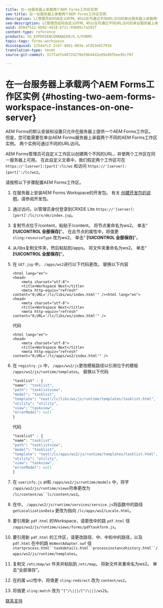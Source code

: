 ```yaml
---
title: 在一台服务器上承载两个AEM Forms工作区实例
seo-title: 在一台服务器上承载两个AEM Forms工作区实例
description: LC管理员如何自定义HTML WS以在可通过不同URL访问的单台服务器上承载两个实例。
seo-description: LC管理员如何自定义HTML WS以在可通过不同URL访问的单台服务器上承载两个实例。
uuid: 0584f512-6b92-4418-b71c-93605cfa1927
content-type: reference
products: SG_EXPERIENCEMANAGER/6.5/FORMS
topic-tags: forms-workspace
discoiquuid: 1254a7c2-2c67-4661-803e-afd53e817916
translation-type: tm+mt
source-git-commit: 317fadfe48724270e59644d2ed9a90fbee95cf9f

---
```



# 在一台服务器上承载两个AEM Forms工作区实例 {#hosting-two-aem-forms-workspace-instances-on-one-server}

AEM Forms的默认安装和设置只允许在服务器上提供一个AEM Forms工作区。 但是，您可能需要在单台AEM Forms服务器上承载两个不同的AEM Forms工作区实例。 两个实例可通过不同的URL访问。

AEM Forms管理员可自定义工作区以创建两个不同的URL，并使两个工作区在同一服务器上可用。 在此自定义文章中，我们假定两个工作区可在 `https://'[server]:[port]'/lc/ws` 和访问 `https://'[server]:[port]':/lc/ws2`。

请按照以下步骤配置AEM Forms工作区。

1. 在服务器上安装AEM Forms Workspace的开发包。 有关 [创建开发包的说明](/help/forms/using/introduction-customizing-html-workspace.md#p-crx-package-p)，请参阅开发包。
1. 通过访问，以管理员身份登录到CRXDE Lite `https://'[server]:[port]'/lc/crx/de/index.jsp`。
1. 复制节点位于/content，粘贴于/content。 将节点重命名为ws2。 单击“ **[!UICONTROL 全部保存]**”。 在此节点的属性中，将值更 `sling:resourceType` 改为ws2。 单击“ **[!UICONTROL 全部保存]**”。

1. 从/libs复制文件夹，然后粘贴到/apps。 将文件夹重命名为ws2。 单击“ **[!UICONTROL 全部保存]**”。
1. 在 `GET.jsp` 中， `/apps/ws2`进行以下代码更改。 替换以下内容

   ```
   <html lang="en">
   <head>
       <meta charset="utf-8">
       <title>Workspace Next</title>
       <meta http-equiv="refresh" content="0;URL='/lc/libs/ws/index.html'" /><html lang="en">
   <head>
       <meta charset="utf-8">
       <title>Workspace Next</title>
       <meta http-equiv="refresh" content="0;URL='/lc/libs/ws/index.html'" />
   ```

   代码

   ```
   <html lang="en">
   <head>
       <meta charset="utf-8">
       <title>Workspace Next</title>
       <meta http-equiv="refresh" content="0;URL='/lc/apps/ws2/index.html'" />
   ```

1. 在 `registry.js` 中， `/apps/ws2/js`更改模板路径以引用位于的模板 `/apps/ws2/js/runtime/templates`。 替换以下代码

   ```css
   "tasklist" : {
   "name": "tasklist",
   "path": "tasklistview",
   "model": "tasklist",
   "template": "text!/lc/libs/ws/js/runtime/templates/tasklist.html",
   "utility": "utility",
   "view": "taskview",
   "errorModel": null
   }
   ```

   代码

   ```css
   "tasklist" : {
   "name": "tasklist",
   "path": "tasklistview",
   "model": "tasklist",
   "template": "text!/lc/apps/ws2/js/runtime/templates/tasklist.html",
   "utility": "utility",
   "view": "taskview",
   "errorModel": null
   }
   ```

1. 在 `userinfo.js` at和 `/apps/ws2/js/runtime/models` 中，将字 `/apps/ws2/js/runtime/views`符串更改为 `/lc/content/ws``lc/content/ws2`。

1. 在中， `/apps/ws2/js/runtime/services/service.js`将函数中的路径 `getLocalizationData` 更改为指向 `/lc/apps/ws2/Locale.html`。

1. 要引用新 `pdf.html` 的Workspace，请更改中的路 `pdf.html` 径 `/apps/ws2/js/runtime/views/forms/pdftaskform.js`。

1. 要引用新 `pdf.html` 的工作区，请更改路径、中、中和中的路径，以及 `pdf.html` 在中的路 `WsNextAdapter.swf` 径 `startprocess.html``taskdetails.html``processinstancehistory.html``/apps/ws2/js/runtime/templates`。

1. 复制文 `/etc/map/ws` 件夹并粘贴到 `/etc/map`。 将新文件夹重命名为ws2。 单击“全部保存”。

1. 在的属 `ws2`性中，将值更 `sling:redirect` 改为 `content/ws2`。

1. 将值更 `sling:match` 改为 `^[^/\||]/[^/\||]/ws2$`。

[联系支持](https://www.adobe.com/account/sign-in.supportportal.html)

